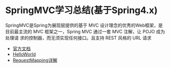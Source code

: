 # SpringMVC学习总结(基于Spring4.x)
SpringMVC是Spring为展现层提供的基于 MVC 设计理念的优秀的Web框架，是目前最主流的 MVC 框架之一，Spring MVC 通过一套 MVC 注解，让 POJO 成为处理请
求的控制器，而无须实现任何接口。且支持 REST 风格的 URL 请求
* [官方文档](https://docs.spring.io/spring/docs/4.3.22.RELEASE/spring-framework-reference/htmlsingle/)
* [HelloWorld](https://github.com/Ywfy/Learning-summary-for-SpringMVC/tree/master/HelloWorld)
* [RequestMapping详解]()
